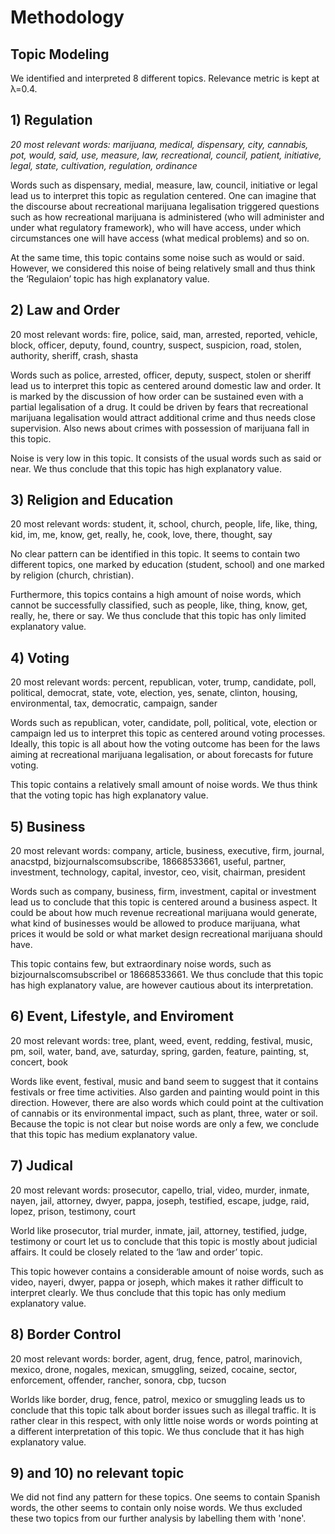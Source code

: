 # Methodology

## Topic Modeling
We identified and interpreted 8 different topics. Relevance metric is kept at λ=0.4.


## 1) Regulation
*20 most relevant words: marijuana, medical, dispensary, city, cannabis, pot, would, said, use, measure, law, recreational, council, patient, initiative, legal, state, cultivation, regulation, ordinance*

Words such as dispensary, medial, measure, law, council, initiative or legal lead us to interpret this topic as regulation centered. One can imagine that the discourse about recreational marijuana legalisation triggered questions such as how recreational marijuana is administered (who will administer and under what regulatory framework), who will have access, under which circumstances one will have access (what medical problems) and so on.

At the same time, this topic contains some noise such as would or said. However, we considered this noise of being relatively small and thus think the ‘Regulaion’ topic has high explanatory value.

## 2) Law and Order
20 most relevant words: fire, police, said, man, arrested, reported, vehicle, block, officer, deputy, found, country, suspect, suspicion, road, stolen, authority, sheriff, crash, shasta

Words such as police, arrested, officer, deputy, suspect, stolen or sheriff lead us to interpret this topic as centered around domestic law and order. It is marked by the discussion of how order can be sustained even with a partial legalisation of a drug. It could be driven by fears that recreational marijuana legalisation would attract additional crime and thus needs close supervision. Also news about crimes with possession of marijuana fall in this topic.

Noise is very low in this topic. It consists of the usual words such as said or near. We thus conclude that this topic has high explanatory value.

## 3) Religion and Education 
20 most relevant words: student, it, school, church, people, life, like, thing, kid, im, me, know, get, really, he, cook, love, there, thought, say

No clear pattern can be identified in this topic. It seems to contain two different topics, one marked by education (student, school) and one marked by religion (church, christian).

Furthermore, this topics contains a high amount of noise words, which cannot be successfully classified, such as people, like, thing, know, get, really, he, there or say. We thus conclude that this topic has only limited explanatory value.

## 4) Voting
20 most relevant words: percent, republican, voter, trump, candidate, poll, political, democrat, state, vote, election, yes, senate, clinton, housing, environmental, tax, democratic, campaign, sander

Words such as republican, voter, candidate, poll, political, vote, election or campaign led us to interpret this topic as centered around voting processes. Ideally, this topic is all about how the voting outcome has been for the laws aiming at recreational marijuana legalisation, or about forecasts for future voting.

This topic contains a relatively small amount of noise words. We thus think that the voting topic has high explanatory value.

## 5) Business
20 most relevant words: company, article, business, executive, firm, journal, anacstpd, bizjournalscomsubscribe, 18668533661, useful, partner, investment, technology, capital, investor, ceo, visit, chairman, president

Words such as company, business, firm, investment, capital or investment lead us to conclude that this topic is centered around a business aspect. It could be about how much revenue recreational marijuana would generate, what kind of businesses would be allowed to produce marijuana, what prices it would be sold or what market design recreational marijuana should have.

This topic contains few, but extraordinary noise words, such as bizjournalscomsubscribeI or 18668533661. We thus conclude that this topic has high explanatory value, are however cautious about its interpretation.

## 6) Event, Lifestyle, and Enviroment
20 most relevant words: tree, plant, weed, event, redding, festival, music, pm, soil, water, band, ave, saturday, spring, garden, feature, painting, st, concert, book

Words like event, festival, music and band seem to suggest that it contains festivals or free time activities. Also garden and painting would point in this direction. However, there are also words which could point at the cultivation of cannabis or its environmental impact, such as plant, three, water or soil. Because the topic is not clear but noise words are only a few, we conclude that this topic has medium explanatory value.

## 7) Judical
20 most relevant words: prosecutor, capello, trial, video, murder, inmate, nayen, jail, attorney, dwyer, pappa, joseph, testified, escape, judge, raid, lopez, prison, testimony, court

World like prosecutor, trial murder, inmate, jail, attorney, testified, judge, testimony or court let us to conclude that this topic is mostly about judicial affairs. It could be closely related to the ‘law and order’ topic.

This topic however contains a considerable amount of noise words, such as video, nayeri, dwyer, pappa or joseph, which makes it rather difficult to interpret clearly. We thus conclude that this topic has only medium explanatory value.

## 8) Border Control
20 most relevant words: border, agent, drug, fence, patrol, marinovich, mexico, drone, nogales, mexican, smuggling, seized, cocaine, sector, enforcement, offender, rancher, sonora, cbp, tucson

Worlds like border, drug, fence, patrol, mexico or smuggling leads us to conclude that this topic talk about border issues such as illegal traffic. It is rather clear in this respect, with only little noise words or words pointing at a different interpretation of this topic. We thus conclude that it has high explanatory value.

## 9) and 10) no relevant topic
We did not find any pattern for these topics. One seems to contain Spanish words, the other seems to contain only noise words. We thus excluded these two topics from our further analysis by labelling them with 'none'.
